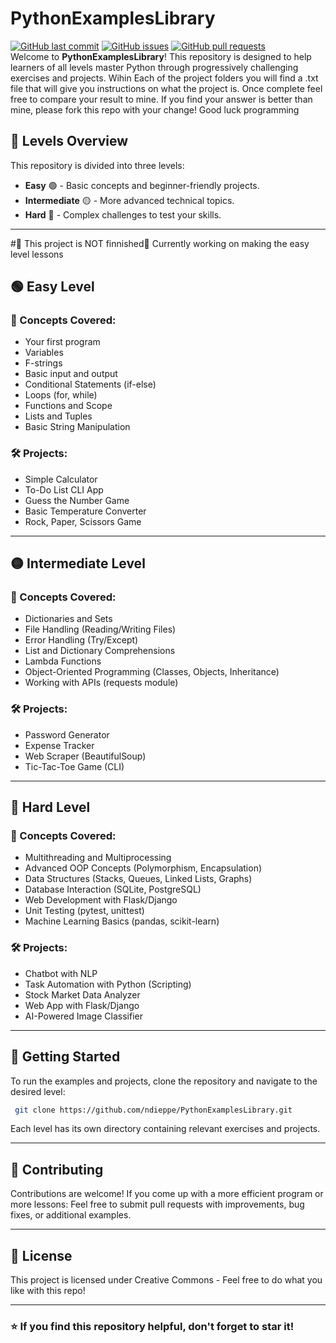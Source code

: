 # PythonExamplesLibrary
[![GitHub last commit](https://img.shields.io/github/last-commit/ndieppe/PythonExamplesLibrary)](https://img.shields.io/github/last-commit/navendu-pottekkat/awesome-readme)
[![GitHub issues](https://img.shields.io/github/issues-raw/ndieppe/PythonExamplesLibrary)](https://img.shields.io/github/issues-raw/navendu-pottekkat/awesome-readme)
[![GitHub pull requests](https://img.shields.io/github/issues-pr/ndieppe/PythonExamplesLibrary)](https://img.shields.io/github/issues-pr/navendu-pottekkat/awesome-readme) <br>
Welcome to **PythonExamplesLibrary**! This repository is designed to help learners of all levels master Python through progressively challenging exercises and projects.
Wihin Each of the project folders you will find a .txt file that will give you instructions on what the project is. Once complete feel free to compare your result to mine. If you find your answer is better than mine, please fork this repo with your change! Good luck programming


## 📌 Levels Overview
This repository is divided into three levels:
- **Easy** 🟢 - Basic concepts and beginner-friendly projects.
- **Intermediate** 🟡 - More advanced technical topics.
- **Hard** 🔴 - Complex challenges to test your skills.

---
#🚧 This project is NOT finnished🚧
Currently working on making the easy level lessons

## 🟢 Easy Level
### 🔹 Concepts Covered:
- Your first program
- Variables
- F-strings
- Basic input and output
- Conditional Statements (if-else)
- Loops (for, while)
- Functions and Scope
- Lists and Tuples
- Basic String Manipulation

### 🛠 Projects:
- Simple Calculator
- To-Do List CLI App
- Guess the Number Game
- Basic Temperature Converter
- Rock, Paper, Scissors Game

---

## 🟡 Intermediate Level
### 🔹 Concepts Covered:
- Dictionaries and Sets
- File Handling (Reading/Writing Files)
- Error Handling (Try/Except)
- List and Dictionary Comprehensions
- Lambda Functions
- Object-Oriented Programming (Classes, Objects, Inheritance)
- Working with APIs (requests module)

### 🛠 Projects:
- Password Generator
- Expense Tracker
- Web Scraper (BeautifulSoup)
- Tic-Tac-Toe Game (CLI)

---

## 🔴 Hard Level
### 🔹 Concepts Covered:
- Multithreading and Multiprocessing
- Advanced OOP Concepts (Polymorphism, Encapsulation)
- Data Structures (Stacks, Queues, Linked Lists, Graphs)
- Database Interaction (SQLite, PostgreSQL)
- Web Development with Flask/Django
- Unit Testing (pytest, unittest)
- Machine Learning Basics (pandas, scikit-learn)

### 🛠 Projects:
- Chatbot with NLP
- Task Automation with Python (Scripting)
- Stock Market Data Analyzer
- Web App with Flask/Django
- AI-Powered Image Classifier

---



## 🚀 Getting Started
To run the examples and projects, clone the repository and navigate to the desired level:
```sh
 git clone https://github.com/ndieppe/PythonExamplesLibrary.git
```

Each level has its own directory containing relevant exercises and projects.

---

## 🤝 Contributing
Contributions are welcome! If you come up with a more efficient program or more lessons: Feel free to submit pull requests with improvements, bug fixes, or additional examples.

---

## 📜 License
This project is licensed under Creative Commons - Feel free to do what you like with this repo!

---

### ⭐ If you find this repository helpful, don't forget to star it!







